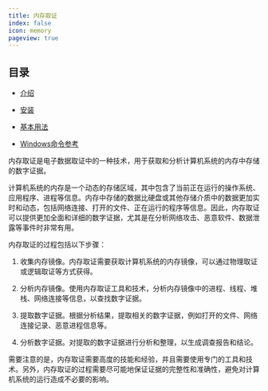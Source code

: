 ```yaml
---
title: 内存取证
index: false
icon: memory
pageview: true
---
```


## 目录

- [介绍](js.md)

- [安装](install.md)

- [基本用法](base.md)

- [Windows命令参考](winvol.md)

内存取证是电子数据取证中的一种技术，用于获取和分析计算机系统的内存中存储的数字证据。

计算机系统的内存是一个动态的存储区域，其中包含了当前正在运行的操作系统、应用程序、进程等信息。内存中存储的数据比硬盘或其他存储介质中的数据更加实时和动态，包括网络连接、打开的文件、正在运行的程序等信息。因此，内存取证可以提供更加全面和详细的数字证据，尤其是在分析网络攻击、恶意软件、数据泄露等事件时非常有用。

内存取证的过程包括以下步骤：

1. 收集内存镜像。内存取证需要获取计算机系统的内存镜像，可以通过物理取证或逻辑取证等方式获得。

2. 分析内存镜像。使用内存取证工具和技术，分析内存镜像中的进程、线程、堆栈、网络连接等信息，以查找数字证据。

3. 提取数字证据。根据分析结果，提取相关的数字证据，例如打开的文件、网络连接记录、恶意进程信息等。

4. 分析数字证据。对提取的数字证据进行分析和整理，以生成调查报告和结论。

需要注意的是，内存取证需要高度的技能和经验，并且需要使用专门的工具和技术。另外，内存取证的过程需要尽可能地保证证据的完整性和准确性，避免对计算机系统的运行造成不必要的影响。


